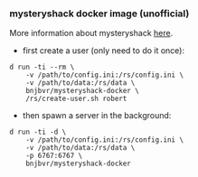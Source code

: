 ### mysteryshack docker image (unofficial)

More information about mysteryshack [here](https://github.com/untitaker/mysteryshack).

- first create a user (only need to do it once):

```
d run -ti --rm \
    -v /path/to/config.ini:/rs/config.ini \
    -v /path/to/data:/rs/data \
    bnjbvr/mysteryshack-docker \
    /rs/create-user.sh robert
```

- then spawn a server in the background:

```
d run -ti -d \
    -v /path/to/config.ini:/rs/config.ini \
    -v /path/to/data:/rs/data \
    -p 6767:6767 \
    bnjbvr/mysteryshack-docker
```

